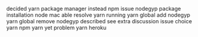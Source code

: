 decided yarn package manager instead npm issue nodegyp package installation node mac able resolve yarn running yarn global add nodegyp yarn global remove nodegyp described see extra discussion issue choice yarn npm yarn yet problem yarn heroku